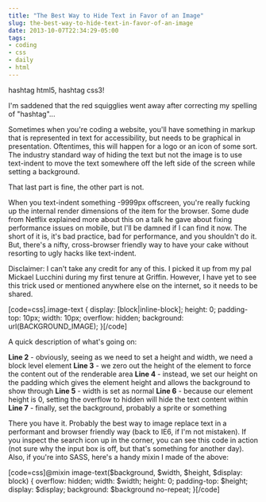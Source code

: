 ```yaml
---
title: "The Best Way to Hide Text in Favor of an Image"
slug: the-best-way-to-hide-text-in-favor-of-an-image
date: 2013-10-07T22:34:29-05:00
tags:
- coding
- css
- daily
- html
---
```

hashtag html5, hashtag css3!

I'm saddened that the red squigglies went away after correcting my spelling of "hashtag"...

Sometimes when you're coding a website, you'll have something in markup that is represented in text for accessibility, but needs to be graphical in presentation. Oftentimes, this will happen for a logo or an icon of some sort. The industry standard way of hiding the text but not the image is to use text-indent to move the text somewhere off the left side of the screen while setting a background.

That last part is fine, the other part is not.

When you text-indent something -9999px offscreen, you're really fucking up the internal render dimensions of the item for the browser. Some dude from Netflix explained more about this on a talk he gave about fixing performance issues on mobile, but I'll be damned if I can find it now. The short of it is, it's bad practice, bad for performance, and you shouldn't do it. But, there's a nifty, cross-browser friendly way to have your cake without resorting to ugly hacks like text-indent.

Disclaimer: I can't take any credit for any of this. I picked it up from my pal Mickael Lucchini during my first tenure at Griffin. However, I have yet to see this trick used or mentioned anywhere else on the internet, so it needs to be shared.

[code=css].image-text {
display: [block|inline-block];
height: 0;
padding-top: 10px;
width: 10px;
overflow: hidden;
background: url(BACKGROUND_IMAGE);
}[/code]

A quick description of what's going on:

**Line 2** - obviously, seeing as we need to set a height and width, we need a block level element
**Line 3** - we zero out the height of the element to force the content out of the renderable area
**Line 4** - instead, we set our height on the padding which gives the element height and allows the background to show through
**Line 5** - width is set as normal
**Line 6** - because our element height is 0, setting the overflow to hidden will hide the text content within
**Line 7** - finally, set the background, probably a sprite or something

There you have it. Probably the best way to image replace text in a performant and browser friendly way (back to IE6, if I'm not mistaken). If you inspect the search icon up in the corner, you can see this code in action (not sure why the input box is off, but that's something for another day). Also, if you're into SASS, here's a handy mixin I made of the above:

[code=css]@mixin image-text($background, $width, $height, $display: block) {
  overflow: hidden;
  width: $width;
  height: 0;
  padding-top: $height;
  display: $display;
  background: $background no-repeat;
}[/code]

